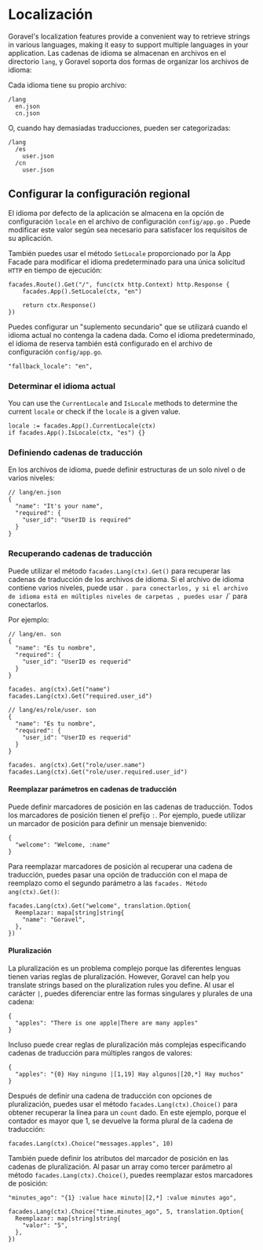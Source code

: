 # Localización

Goravel's localization features provide a convenient way to retrieve strings in various languages, making it easy to
support multiple languages in your application. Las cadenas de idioma se almacenan en archivos en el directorio `lang`, y
Goravel soporta dos formas de organizar los archivos de idioma:

Cada idioma tiene su propio archivo:

```
/lang
  en.json
  cn.json
```

O, cuando hay demasiadas traducciones, pueden ser categorizadas:

```
/lang
  /es
    user.json
  /cn
    user.json
```

## Configurar la configuración regional

El idioma por defecto de la aplicación se almacena en la opción de configuración `locale` en el archivo de configuración `config/app.go`
. Puede modificar este valor según sea necesario para satisfacer los requisitos de su aplicación.

También puedes usar el método `SetLocale` proporcionado por la App Facade para modificar el idioma predeterminado para una única solicitud `HTTP`
en tiempo de ejecución:

```
facades.Route().Get("/", func(ctx http.Context) http.Response {
    facades.App().SetLocale(ctx, "en")

    return ctx.Response()
})
```

Puedes configurar un "suplemento secundario" que se utilizará cuando el idioma actual no contenga la cadena
dada. Como el idioma predeterminado, el idioma de reserva también está configurado en el archivo de configuración `config/app.go`.

```
"fallback_locale": "en",
```

### Determinar el idioma actual

You can use the `CurrentLocale` and `IsLocale` methods to determine the current `locale` or check if the `locale` is a
given value.

```
locale := facades.App().CurrentLocale(ctx)
if facades.App().IsLocale(ctx, "es") {}
```

### Definiendo cadenas de traducción

En los archivos de idioma, puede definir estructuras de un solo nivel o de varios niveles:

```
// lang/en.json
{
  "name": "It's your name",
  "required": {
    "user_id": "UserID is required"
  }
}
```

### Recuperando cadenas de traducción

Puede utilizar el método `facades.Lang(ctx).Get()` para recuperar las cadenas de traducción de los archivos de idioma. Si el archivo
de idioma contiene varios niveles, puede usar `. para conectarlos, y si el archivo de idioma está en múltiples niveles de carpetas
, puedes usar `/\` para conectarlos.

Por ejemplo:

```
// lang/en. son
{
  "name": "Es tu nombre",
  "required": {
    "user_id": "UserID es requerid"
  }
}

facades. ang(ctx).Get("name")
facades.Lang(ctx).Get("required.user_id")

// lang/es/role/user. son
{
  "name": "Es tu nombre",
  "required": {
    "user_id": "UserID es requerid"
  }
}

facades. ang(ctx).Get("role/user.name")
facades.Lang(ctx).Get("role/user.required.user_id")
```

#### Reemplazar parámetros en cadenas de traducción

Puede definir marcadores de posición en las cadenas de traducción. Todos los marcadores de posición tienen el prefijo `:`. Por ejemplo, puede utilizar un marcador de posición
para definir un mensaje bienvenido:

```
{
  "welcome": "Welcome, :name"
}
```

Para reemplazar marcadores de posición al recuperar una cadena de traducción, puedes pasar una opción de traducción con el mapa de reemplazo
como el segundo parámetro a las `facades. Método ang(ctx).Get()`:

```
facades.Lang(ctx).Get("welcome", translation.Option{
  Reemplazar: mapa[string]string{
    "name": "Goravel",
  },
})
```

#### Pluralización

La pluralización es un problema complejo porque las diferentes lenguas tienen varias reglas de pluralización. However, Goravel can
help you translate strings based on the pluralization rules you define. Al usar el carácter `|`, puedes diferenciar
entre las formas singulares y plurales de una cadena:

```
{
  "apples": "There is one apple|There are many apples"
}
```

Incluso puede crear reglas de pluralización más complejas especificando cadenas de traducción para múltiples rangos de valores:

```
{
  "apples": "{0} Hay ninguno |[1,19] Hay algunos|[20,*] Hay muchos"
}
```

Después de definir una cadena de traducción con opciones de pluralización, puedes usar el método `facades.Lang(ctx).Choice()` para obtener
recuperar la línea para un `count` dado. En este ejemplo, porque el contador es mayor que 1, se devuelve la forma plural de la cadena
de traducción:

```
facades.Lang(ctx).Choice("messages.apples", 10)
```

También puede definir los atributos del marcador de posición en las cadenas de pluralización. Al pasar un array como tercer parámetro al método
`facades.Lang(ctx).Choice()`, puedes reemplazar estos marcadores de posición:

```
"minutes_ago": "{1} :value hace minuto|[2,*] :value minutes ago",

facades.Lang(ctx).Choice("time.minutes_ago", 5, translation.Option{
  Reemplazar: map[string]string{
    "valor": "5",
  },
})
```
